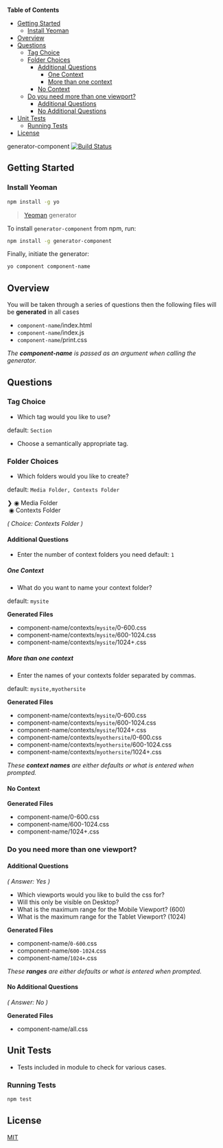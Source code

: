 <!-- START doctoc generated TOC please keep comment here to allow auto update -->
<!-- DON'T EDIT THIS SECTION, INSTEAD RE-RUN doctoc TO UPDATE -->
**Table of Contents**

- [Getting Started](#getting-started)
  - [Install Yeoman](#install-yeoman)
- [Overview](#overview)
- [Questions](#questions)
  - [Tag Choice](#tag-choice)
  - [Folder Choices](#folder-choices)
    - [Additional Questions](#additional-questions)
      - [One Context](#one-context)
      - [More than one context](#more-than-one-context)
    - [No Context](#no-context)
  - [Do you need more than one viewport?](#do-you-need-more-than-one-viewport)
    - [Additional Questions](#additional-questions-1)
    - [No Additional Questions](#no-additional-questions)
- [Unit Tests](#unit-tests)
  - [Running Tests](#running-tests)
- [License](#license)

<!-- END doctoc generated TOC please keep comment here to allow auto update -->

 generator-component [![Build Status](https://secure.travis-ci.org/techmsi/generator-component.png?branch=master)](https://travis-ci.org/techmsi/generator-component)

## Getting Started

### Install Yeoman

```bash
npm install -g yo
```

>[Yeoman](http://yeoman.io) generator

To install `generator-component` from npm, run:

```bash
npm install -g generator-component
```

Finally, initiate the generator:

```bash
yo component component-name
```

## Overview
You will be taken through a series of questions then the following files will be **generated** in all cases

* `component-name`/index.html
* `component-name`/index.js
* `component-name`/print.css

_The **component-name** is passed as an argument when calling the generator._
## Questions

### Tag Choice
* Which tag would you like to use?

default: `Section`
* Choose a semantically appropriate tag.

### Folder Choices
* Which folders would you like to create?

default: `Media Folder, Contexts Folder`

❯&nbsp;&#9673; Media Folder <br/>
&nbsp;&#9673; Contexts Folder

_( Choice: Contexts Folder )_

#### Additional Questions
* Enter the number of context folders you need
default: `1`

##### One Context
* What do you want to name your context folder?

default: `mysite`

**Generated Files**

* component-name/contexts/`mysite`/0-600.css
* component-name/contexts/`mysite`/600-1024.css
* component-name/contexts/`mysite`/1024+.css

##### More than one context
* Enter the names of your contexts folder separated by commas.

default: `mysite,myothersite`

**Generated Files**

* component-name/contexts/`mysite`/0-600.css
* component-name/contexts/`mysite`/600-1024.css
* component-name/contexts/`mysite`/1024+.css
* component-name/contexts/`myothersite`/0-600.css
* component-name/contexts/`myothersite`/600-1024.css
* component-name/contexts/`myothersite`/1024+.css


_These **context names** are either defaults or what is entered when prompted._

#### No Context

**Generated Files**

* component-name/0-600.css
* component-name/600-1024.css
* component-name/1024+.css


### Do you need more than one viewport?
#### Additional Questions
_( Answer: Yes )_
  - Which viewports would you like to build the css for?
  - Will this only be visible on Desktop?
  - What is the maximum range for the Mobile Viewport? (600)
  - What is the maximum range for the Tablet Viewport? (1024)

**Generated Files**

* component-name/`0-600`.css
* component-name/`600-1024`.css
* component-name/`1024+`.css

_These **ranges** are either defaults or what is entered when prompted._

#### No Additional Questions
_( Answer: No )_

**Generated Files**

* component-name/all.css

## Unit Tests
* Tests included in module to check for various cases.

### Running Tests
```bash
npm test
```
## License

[MIT](LICENSE)
